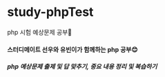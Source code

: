 # study-phpTest
php 시험 예상문제 공부💙 <br>
<h4> 스터디메이트 선우와 유빈이가 함께하는 php 공부😊 </h4>
<h5> php 예상문제 출제 및 답 맞추기, 중요 내용 정리 및 복습하기 </h5>
